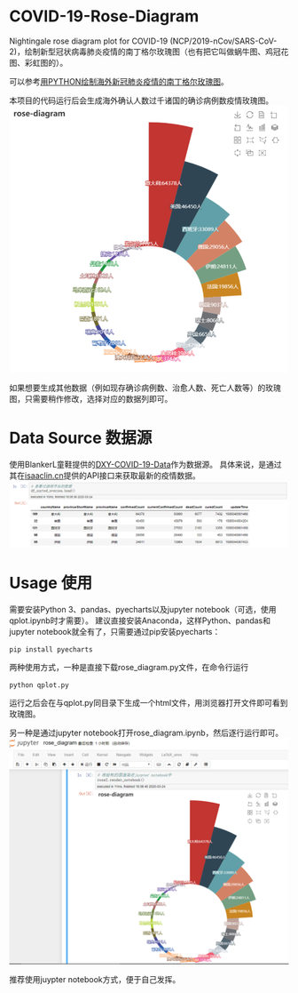 # COVID-19-Rose-Diagram
Nightingale rose diagram plot for COVID-19 (NCP/2019-nCov/SARS-CoV-2)，绘制新型冠状病毒肺炎疫情的南丁格尔玫瑰图（也有把它叫做蜗牛图、鸡冠花图、彩虹图的）。

可以参考[用PYTHON绘制海外新冠肺炎疫情的南丁格尔玫瑰图](https://qcloud.fun/2020/03/23/covid-19-rose-diagram-with-python/)。

本项目的代码运行后会生成海外确认人数过千诸国的确诊病例数疫情玫瑰图。
![海外诸国确诊人数玫瑰图](https://github.com/qqgit/COVID-19-Rose-Diagram/blob/master/rose-diagram.PNG)

如果想要生成其他数据（例如现存确诊病例数、治愈人数、死亡人数等）的玫瑰图，只需要稍作修改，选择对应的数据列即可。

# Data Source 数据源
使用BlankerL童鞋提供的[DXY-COVID-19-Data](https://github.com/BlankerL/DXY-COVID-19-Data)作为数据源。
具体来说，是通过其在[isaaclin.cn](https://lab.isaaclin.cn/nCoV/)提供的API接口来获取最新的疫情数据。
![使用的数据示例](https://github.com/qqgit/COVID-19-Rose-Diagram/blob/master/selected-data.PNG)

# Usage 使用
需要安装Python 3、pandas、pyecharts以及jupyter notebook（可选，使用qplot.ipynb时才需要）。
建议直接安装Anaconda，这样Python、pandas和jupyter notebook就全有了，只需要通过pip安装pyecharts：
```
pip install pyecharts
```
两种使用方式，一种是直接下载rose_diagram.py文件，在命令行运行
```
python qplot.py
```
运行之后会在与qplot.py同目录下生成一个html文件，用浏览器打开文件即可看到玫瑰图。

另一种是通过jupyter notebook打开rose_diagram.ipynb，然后逐行运行即可。
![在jupyter notebook中渲染玫瑰图](https://github.com/qqgit/COVID-19-Rose-Diagram/blob/master/rose-diagram-render-notebook.PNG)

推荐使用juypter notebook方式，便于自己发挥。